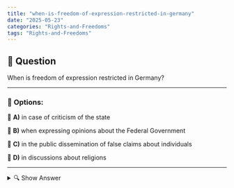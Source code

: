 ```yaml
---
title: "when-is-freedom-of-expression-restricted-in-germany"
date: "2025-05-23"
categories: "Rights-and-Freedoms"
tags: "Rights-and-Freedoms"
---
```


## 📌 **Question**

When is freedom of expression restricted in Germany?



---

### 📝 **Options:**

🔘 **A)** in case of criticism of the state

🔘 **B)** when expressing opinions about the Federal Government

🔘 **C)** in the public dissemination of false claims about individuals

🔘 **D)** in discussions about religions

---

<details>
  <summary>🔍 Show Answer</summary>

  <p>
💡  <b>Correct Answer:</b>  c
  </p>
  <p>
    📖<b>Explanation:</b>
    
  </p>
</details>
